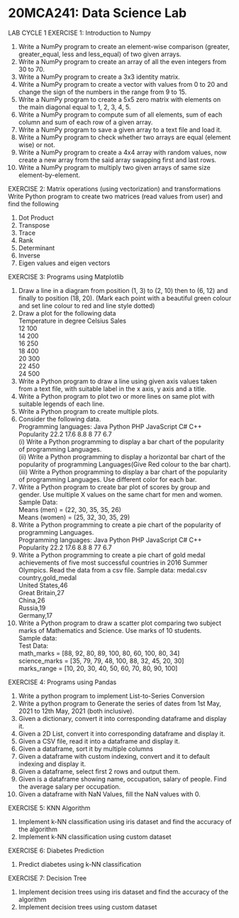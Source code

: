 # 20MCA241: Data Science Lab
LAB CYCLE 1
EXERCISE 1: Introduction to Numpy
1. Write a NumPy program to create an element-wise comparison (greater, greater_equal, less
and less_equal) of two given arrays.
2. Write a NumPy program to create an array of all the even integers from 30 to 70.
3. Write a NumPy program to create a 3x3 identity matrix.
4. Write a NumPy program to create a vector with values from 0 to 20 and change the sign of
the numbers in the range from 9 to 15.
5. Write a NumPy program to create a 5x5 zero matrix with elements on the main diagonal
equal to 1, 2, 3, 4, 5.
6. Write a NumPy program to compute sum of all elements, sum of each column and sum of
each row of a given array.
7. Write a NumPy program to save a given array to a text file and load it.
8. Write a NumPy program to check whether two arrays are equal (element wise) or not.
9. Write a NumPy program to create a 4x4 array with random values, now create a new array
from the said array swapping first and last rows.
10. Write a NumPy program to multiply two given arrays of same size element-by-element.

EXERCISE 2: Matrix operations (using vectorization) and transformations
Write Python program to create two matrices (read values from user) and find the following
1. Dot Product
2. Transpose
3. Trace
4. Rank
5. Determinant
6. Inverse
7. Eigen values and eigen vectors

EXERCISE 3: Programs using Matplotlib
1. Draw a line in a diagram from position (1, 3) to (2, 10) then to (6, 12) and finally to position (18, 20).
  (Mark each point with a beautiful green colour and set line colour to red and line style dotted)
2. Draw a plot for the following data <br>
      Temperature in degree Celsius  Sales<br>
      12                             100<br>
      14                             200<br>
      16                             250<br>
      18                             400<br>
      20                             300<br>
      22                             450<br>
      24                             500<br>
3. Write a Python program to draw a line using given axis values taken from a text file, with suitable label in the x axis, y axis and a title.
4. Write a Python program to plot two or more lines on same plot with suitable legends of each line.
5. Write a Python program to create multiple plots.
6. Consider the following data.<br>
    Programming languages: Java   Python  PHP  JavaScript C#  C++<br>
    Popularity             22.2   17.6    8.8  8          77  6.7<br>
  (i) Write a Python programming to display a bar chart of the popularity of programming Languages.<br>
  (ii) Write a Python programming to display a horizontal bar chart of the popularity of programming Languages(Give Red colour to the bar chart).<br>
  (iii) Write a Python programming to display a bar chart of the popularity of programming Languages. Use different color for each bar.<br>
7. Write a Python program to create bar plot of scores by group and gender. Use multiple X values on the same chart for men and women.
Sample Data:<br>
Means (men) = (22, 30, 35, 35, 26)<br>
Means (women) = (25, 32, 30, 35, 29)<br>
8. Write a Python programming to create a pie chart of the popularity of programming Languages.<br>
    Programming languages: Java   Python  PHP  JavaScript C#  C++<br>
    Popularity             22.2   17.6    8.8  8          77  6.7<br>
9. Write a Python programming to create a pie chart of gold medal achievements of five most successful countries in 2016 Summer Olympics. Read the data from a csv file.
Sample data:
medal.csv<br>
    country,gold_medal<br>
    United States,46<br>
    Great Britain,27<br>
    China,26<br>
    Russia,19<br>
    Germany,17<br>
10. Write a Python program to draw a scatter plot comparing two subject marks of Mathematics and Science. Use marks of 10 students.<br>
Sample data:<br>
Test Data:<br>
  math_marks = [88, 92, 80, 89, 100, 80, 60, 100, 80, 34]<br>
  science_marks = [35, 79, 79, 48, 100, 88, 32, 45, 20, 30]<br>
  marks_range = [10, 20, 30, 40, 50, 60, 70, 80, 90, 100]<br>

EXERCISE 4: Programs using Pandas
1. Write a python program to implement List-to-Series Conversion
2. Write a python program to Generate the series of dates from 1st May, 2021 to 12th May, 2021 (both inclusive).
3. Given a dictionary, convert it into corresponding dataframe and display it.
4. Given a 2D List, convert it into corresponding dataframe and display it.
5. Given a CSV file, read it into a dataframe and display it.
6. Given a dataframe, sort it by multiple columns
7. Given a dataframe with custom indexing, convert and it to default indexing and display it.
8. Given a dataframe, select first 2 rows and output them.
9. Given is a dataframe showing name, occupation, salary of people. Find the average salary per occupation.
10. Given a dataframe with NaN Values, fill the NaN values with 0.

EXERCISE 5: KNN Algorithm
1. Implement k-NN classification using iris dataset and find the accuracy of the algorithm
2. Implement k-NN classification using custom dataset

EXERCISE 6: Diabetes Prediction
1. Predict diabetes using k-NN classification 

EXERCISE 7: Decision Tree
1. Implement decision trees using iris dataset and find the accuracy of the algorithm
2. Implement decision trees  using custom dataset
